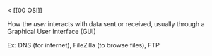 < [[00 OSI]]

How the *user* interacts with data sent or received, usually through a Graphical User Interface (GUI)

Ex: DNS (for internet), FileZilla (to browse files), FTP